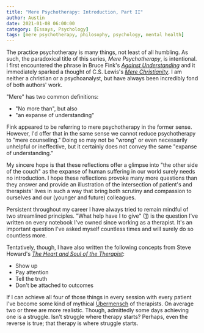 ```yaml
---
title: "Mere Psychotherapy: Introduction, Part II"
author: Austin
date: 2021-01-08 06:00:00
category: [Essays, Psychology]
tags: [mere psychotherapy, philosophy, psychology, mental health]
---
```


The practice psychotherapy is many things, not least of all humbling.  As such, the paradoxical title of this series, *Mere Psychotherapy*, is intentional.  I first encountered the phrase in Bruce Fink's [*Against Understanding*](https://amzn.to/3q51jhJ) and it immediately sparked a thought of C.S. Lewis's [*Mere Christianity*](https://amzn.to/3hSl6xQ).  I am neither a christian or a psychoanalyst, but have always been incredibly fond of both authors' work.

"Mere" has two common definitions:

* "No more than", but also
* "an expanse of understanding"

Fink appeared to be referring to mere psychotherapy in the former sense.  However, I'd offer that in the same sense we cannot reduce psychotherapy to "mere counseling."  Doing so may not be "wrong" or even necessarily unhelpful or ineffective, but it certainly does not convey the same "expanse of understanding."

My sincere hope is that these reflections offer a glimpse into "the other side of the couch" as the expanse of human suffering in our world surely needs no introduction.  I hope these reflections provoke many more questions than they answer and provide an illustration of the intersection of patient's and therapists' lives in such a way that bring both scrutiny and compassion to ourselves and our (younger and future) colleagues.

Persistent throughout my career I have always tried to remain mindful of two streamlined principles.  "What help have I to give" ([1](https://www.researchgate.net/publication/272349202_What_help_have_I_to_give_A_therapist's_journey_to_Ground_Zero)) is the question I've written on every notebook I've owned since working as a therapist.  It's an important question I've asked myself countless times and will surely do so countless more.

Tentatively, though, I have also written the following concepts from Steve Howard's [*The Heart and Soul of the Therapist*](https://amzn.to/2MzJoB5):

* Show up
* Pay attention
* Tell the truth
* Don't be attached to outcomes

If I can achieve all four of those things in every session with every patient I've become some kind of mythical [Ubermensch](https://ccrma.stanford.edu/~pj97/Nietzsche.htm) of therapists.  On average two or three are more realistic.  Though, admittedly some days achieving one is a struggle.  Isn't struggle where therapy starts?  Perhaps, even the reverse is true; that therapy is where struggle starts.
